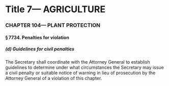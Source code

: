 
# Title 7— AGRICULTURE
### CHAPTER 104— PLANT PROTECTION
#### § 7734. Penalties for violation
##### (d) Guidelines for civil penalties

The Secretary shall coordinate with the Attorney General to establish guidelines to determine under what circumstances the Secretary may issue a civil penalty or suitable notice of warning in lieu of prosecution by the Attorney General of a violation of this chapter.
